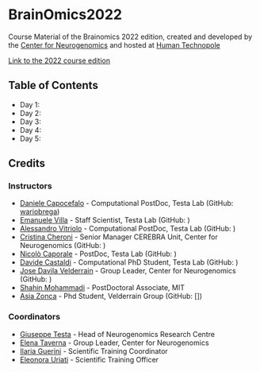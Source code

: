 # BrainOmics2022

Course Material of the Brainomics 2022 edition, created and developed by the [Center for Neurogenomics](https://humantechnopole.it/en/research-centres/neurogenomics/) and hosted at [Human Technopole](https://humantechnopole.it/en/)

[Link to the 2022 course edition](https://humantechnopole.it/en/trainings/brainomics/)

## Table of Contents
* Day 1:
* Day 2:
* Day 3:
* Day 4:
* Day 5:

## Credits

### Instructors

- [Daniele Capocefalo](https://humantechnopole.it/en/people/daniele-capocefalo/) - Computational PostDoc, Testa Lab (GitHub: [wariobrega](https://github.com/wariobrega))
- [Emanuele Villa](https://humantechnopole.it/en/people/emanuele-villa/) - Staff Scientist, Testa Lab (GitHub: []())
- [Alessandro Vitriolo](https://humantechnopole.it/en/people/alessandro-vitriolo/) - Computational PostDoc, Testa Lab (GitHub: []())
- [Cristina Cheroni](https://humantechnopole.it/en/people/cristina-cheroni/) - Senior Manager CEREBRA Unit, Center for Neurogenomics (GitHub: []())
- [Nicolò Caporale](https://humantechnopole.it/en/people/nicolo-caporale/) - PostDoc, Testa Lab (GitHub: []())
- [Davide Castaldi](https://humantechnopole.it/en/people/davide-castaldi/) - Computational PhD Student, Testa Lab (GitHub: []())
- [Jose Davila Velderrain](https://humantechnopole.it/en/people/jose-davila-velderrain/) - Group Leader, Center for Neurogenomics (GitHub: []())
- [Shahin Mohammadi](http://compbio.mit.edu/mohammadi/) - PostDoctoral Associate, MIT
- [Asia Zonca](https://humantechnopole.it/en/people/asia-zonca/) - Phd Student, Velderrain Group (GitHub: [])


### Coordinators
- [Giuseppe Testa](https://humantechnopole.it/en/people/giuseppe-testa/) - Head of Neurogenomics Research Centre
- [Elena Taverna](https://humantechnopole.it/en/people/elena-taverna/) - Group Leader, Center for Neurogenomics
- [Ilaria Guerini](https://humantechnopole.it/en/people/ilaria-guerini/) - Scientific Training Coordinator
- [Eleonora Uriati](https://humantechnopole.it/en/people/eleonora-uriati/) - Scientific Training Officer
